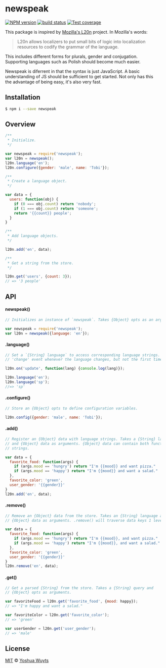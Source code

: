 # newspeak
[![NPM version][npm-image]][npm-url] [![build status][travis-image]][travis-url] 
[![Test coverage][coveralls-image]][coveralls-url]

This package is inspired by [Mozilla's L20n](http://l20n.org/) project. In 
Mozilla's words:

> L20n allows localizers to put small bits of logic into localization resources 
> to codify the grammar of the language.

This includes different forms for plurals, gender and conjugation. Supporting
languages such as Polish should become much easier.

Newspeak is diferrent in that the syntax is just JavaScript. A basic 
understanding of JS should be sufficient to get started. Not only has this the 
advantage of being easy, it's also very fast.

## Installation
```bash
$ npm i --save newspeak
```

## Overview
```js
/**
 * Initialize.
 */

var newspeak = require('newspeak');
var l20n = newspeak();
l20n.language('en');
l20n.configure({gender: 'male', name: 'Tobi'});

/**
 * Create a language object.
 */

var data = {
  users: function(obj) {
    if (0 === obj.count) return 'nobody';
    if (1 === obj.count) return 'someone';
    return '{{count}} people';
  }
}

/**
 * Add language objects.
 */

l20n.add('en', data);

/**
 * Get a string from the store.
 */

l20n.get('users', {count: 3});
// => '3 people'
```

## API
#### newspeak()
```js
// Initializes an instance of `newspeak`. Takes {Object} opts as an argument.

var newspeak = require('newspeak');
var l20n = newspeak({language: 'en'});
```

#### .language()
```js
// Set a `{String} language` to access corresponding language strings. Emits a 
// 'change' event whenever the language changes, but not the first time it's set.

l20n.on('update', function(lang) {console.log(lang)});

l20n.language('en');
l20n.language('sp');
//=> 'sp'
```

#### .configure()
```js
// Store an {Object} opts to define configuration variables.

l20n.config({gender: 'male', name: 'Tobi'});
```

#### .add()
```js
// Register an {Object} data with language strings. Takes a {String} language 
// and {Object} data as arguments. {Object} data can contain both functions and 
// strings.

var data = {
  favorite_food: function(args) {
    if (args.mood == 'hungry') return "I'm {{mood}} and want pizza."
    if (args.mood == 'happy') return "I'm {{mood}} and want a salad."
  },
  favorite_color: 'green',
  user_gender: '{{gender}}'
}
l20n.add('en', data);
```

#### .remove()

```js
// Remove an {Object} data from the store. Takes an {String} language and
// {Object} data as arguments. .remove() will traverse data keys 1 level deep.

var data = {
  favorite_food: function(args) {
    if (args.mood == 'hungry') return "I'm {{mood}}, and want pizza."
    if (args.mood == 'happy') return "I'm {{mood}}, and want a salad."
  },
  favorite_color: 'green',
  user_gender: '{{gender}}'
}
l20n.remove('en', data);
```

#### .get()
```js
// Get a parsed {String} from the store. Takes a {String} query and 
// {Object} opts as arguments.

var favoriteFood = l20n.get('favorite_food', {mood: happy});
// => "I'm happy and want a salad."

var favoriteColor = l20n.get('favorite_color');
// => 'green'

var userGender = l20n.get('user_gender');
// => 'male'
```
## License
[MIT](https://tldrlegal.com/license/mit-license) © [Yoshua Wuyts](http://yoshuawuyts.com)

[npm-image]: https://img.shields.io/npm/v/newspeak.svg?style=flat
[npm-url]: https://npmjs.org/package/newspeak
[travis-image]: https://img.shields.io/travis/yoshuawuyts/newspeak.svg?style=flat
[travis-url]: https://travis-ci.org/yoshuawuyts/newspeak
[coveralls-image]: https://img.shields.io/coveralls/yoshuawuyts/newspeak.svg?style=flat
[coveralls-url]: https://coveralls.io/r/yoshuawuyts/newspeak?branch=master